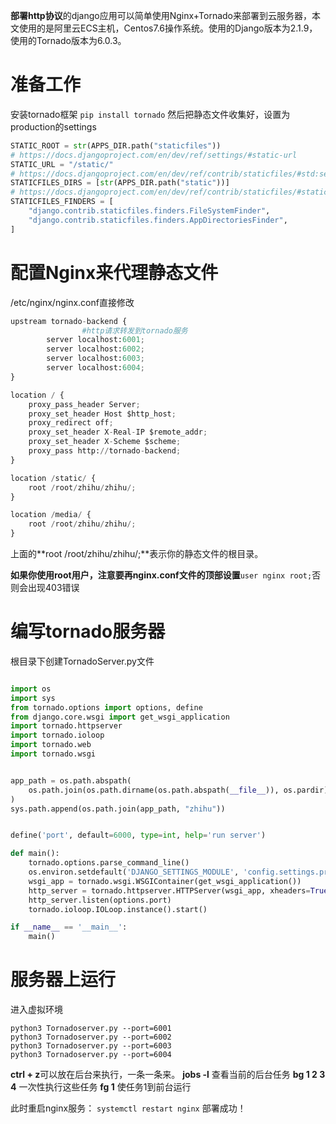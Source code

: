 **部署http协议**的django应用可以简单使用Nginx+Tornado来部署到云服务器，本文使用的是阿里云ECS主机，Centos7.6操作系统。使用的Django版本为2.1.9，使用的Tornado版本为6.0.3。
# 准备工作
安装tornado框架
`pip install tornado`
然后把静态文件收集好，设置为production的settings
```python
STATIC_ROOT = str(APPS_DIR.path("staticfiles"))
# https://docs.djangoproject.com/en/dev/ref/settings/#static-url
STATIC_URL = "/static/"
# https://docs.djangoproject.com/en/dev/ref/contrib/staticfiles/#std:setting-STATICFILES_DIRS
STATICFILES_DIRS = [str(APPS_DIR.path("static"))]
# https://docs.djangoproject.com/en/dev/ref/contrib/staticfiles/#staticfiles-finders
STATICFILES_FINDERS = [
    "django.contrib.staticfiles.finders.FileSystemFinder",
    "django.contrib.staticfiles.finders.AppDirectoriesFinder",
]
```

# 配置Nginx来代理静态文件
/etc/nginx/nginx.conf直接修改

```python
upstream tornado-backend {
                #http请求转发到tornado服务
        server localhost:6001;
        server localhost:6002;
        server localhost:6003;
        server localhost:6004;
}

location / {
	proxy_pass_header Server;
	proxy_set_header Host $http_host;
	proxy_redirect off;
	proxy_set_header X-Real-IP $remote_addr;
	proxy_set_header X-Scheme $scheme;
	proxy_pass http://tornado-backend;
}

location /static/ {
	root /root/zhihu/zhihu/;
}

location /media/ {
	root /root/zhihu/zhihu/;
}

```
上面的**root /root/zhihu/zhihu/;**表示你的静态文件的根目录。

**如果你使用root用户，注意要再nginx.conf文件的顶部设置**```user nginx root;```否则会出现403错误


# 编写tornado服务器
根目录下创建TornadoServer.py文件
```python

import os
import sys
from tornado.options import options, define
from django.core.wsgi import get_wsgi_application
import tornado.httpserver
import tornado.ioloop
import tornado.web
import tornado.wsgi


app_path = os.path.abspath(
    os.path.join(os.path.dirname(os.path.abspath(__file__)), os.pardir)
)
sys.path.append(os.path.join(app_path, "zhihu"))


define('port', default=6000, type=int, help='run server')

def main():
    tornado.options.parse_command_line()
    os.environ.setdefault('DJANGO_SETTINGS_MODULE', 'config.settings.production')
    wsgi_app = tornado.wsgi.WSGIContainer(get_wsgi_application())
    http_server = tornado.httpserver.HTTPServer(wsgi_app, xheaders=True)
    http_server.listen(options.port)
    tornado.ioloop.IOLoop.instance().start()

if __name__ == '__main__':
    main()
```

# 服务器上运行
进入虚拟环境
```
python3 Tornadoserver.py --port=6001
python3 Tornadoserver.py --port=6002
python3 Tornadoserver.py --port=6003
python3 Tornadoserver.py --port=6004
```
**ctrl + z**可以放在后台来执行，一条一条来。
**jobs -l** 查看当前的后台任务
**bg 1 2 3 4** 一次性执行这些任务
**fg 1** 使任务1到前台运行

此时重启nginx服务：
`systemctl restart nginx`
部署成功！

